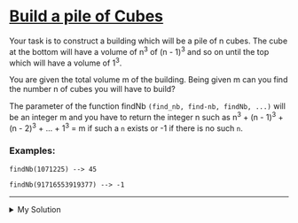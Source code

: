 # [Build a pile of Cubes](https://www.codewars.com/kata/5592e3bd57b64d00f3000047)

Your task is to construct a building which will be a pile of n cubes. The cube at the bottom will have a volume of n<sup>3</sup> of (n - 1)<sup>3</sup> and so on until the top which will have a volume of 1<sup>3</sup>.

You are given the total volume m of the building. Being given m can you find the number n of cubes you will have to build?

The parameter of the function findNb `(find_nb, find-nb, findNb, ...)` will be an integer m and you have to return the integer n such as n<sup>3</sup> + (n - 1)<sup>3</sup> + (n - 2)<sup>3</sup> + ... + 1<sup>3</sup> = m if such a `n` exists or -1 if there is no such `n`.

### Examples:

```
findNb(1071225) --> 45

findNb(91716553919377) --> -1
```

---

<details><summary>My Solution</summary>

```js
function findNb(m) {
  let n = 0 // Initialize a variable to represent the cube number

  // Keep subtracting the cube of the increasing n from m until m becomes non-positive
  while (m > 0) {
    n = n + 1 // Increment n to check the next cube
    m = m - Math.pow(n, 3) // Subtract the cube of n from m
  }

  // If m is still positive after the loop, return -1 (indicating no such cube exists)
  // Otherwise, return the value of n (the cube number found)
  return m ? -1 : n
}
```

</details>
